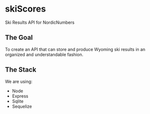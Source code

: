 # skiScores
Ski Results API for NordicNumbers

## The Goal
To create an API that can store and produce Wyoming ski results in an organized and understandable fashion.

## The Stack
We are using:
- Node
- Express
- Sqlite
- Sequelize
